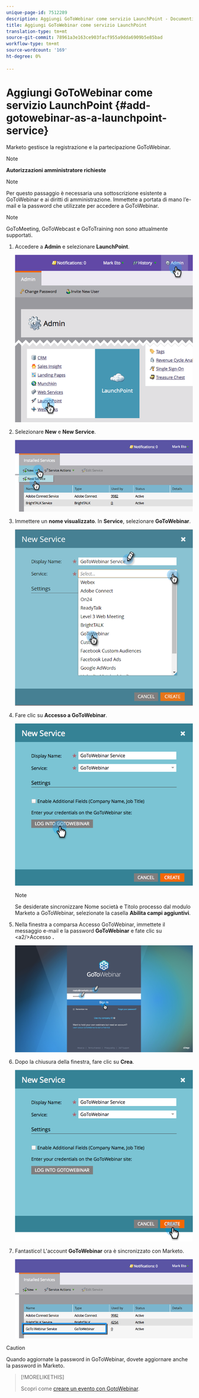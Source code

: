 ```yaml
---
unique-page-id: 7512289
description: Aggiungi GoToWebinar come servizio LaunchPoint - Documenti Marketo - Documentazione prodotto
title: Aggiungi GoToWebinar come servizio LaunchPoint
translation-type: tm+mt
source-git-commit: 78961a3e163ce903facf955a9dda6909b5e85bad
workflow-type: tm+mt
source-wordcount: '169'
ht-degree: 0%

---
```



# Aggiungi GoToWebinar come servizio LaunchPoint {#add-gotowebinar-as-a-launchpoint-service}

Marketo gestisce la registrazione e la partecipazione GoToWebinar.

>[!NOTE]
>
>**Autorizzazioni amministratore richieste**

>[!NOTE]
>
>Per questo passaggio è necessaria una sottoscrizione esistente a GoToWebinar e ai diritti di amministrazione. Immettete a portata di mano l’e-mail e la password che utilizzate per accedere a GoToWebinar.

>[!NOTE]
>
>GoToMeeting, GoToWebcast e GoToTraining non sono attualmente supportati.

1. Accedere a **Admin** e selezionare **LaunchPoint**.

   ![](assets/image2015-4-22-15-3a33-3a47.png)

1. Selezionare **New** e **New Service**.

   ![](assets/new-service-gotowebinar.png)

1. Immettere un **nome visualizzato**. In **Service**, selezionare **GoToWebinar**.

   ![](assets/new-service-goto-webinar1.png)

1. Fare clic su **Accesso a GoToWebinar**.

   ![](assets/image2015-4-22-15-3a57-3a59.png)

   >[!NOTE]
   >
   >Se desiderate sincronizzare Nome società e Titolo processo dal modulo Marketo a GoToWebinar, selezionate la casella **Abilita campi aggiuntivi**.

1. Nella finestra a comparsa Accesso GoToWebinar, immettete il messaggio e-mail e la password **GoToWebinar** e fate clic su &lt;a2/>Accesso **.**

   ![](assets/image2015-4-22-15-3a52-3a31.png)

1. Dopo la chiusura della finestra, fare clic su **Crea**.

   ![](assets/image2015-4-22-15-3a57-3a43.png)

1. Fantastico! L&#39;account **GoToWebinar** ora è sincronizzato con Marketo.

   ![](assets/goto-webinar.png)

>[!CAUTION]
>
>Quando aggiornate la password in GoToWebinar, dovete aggiornare anche la password in Marketo.

>[!MORELIKETHIS]
>
>Scopri come [creare un evento con GotoWebinar](/help/marketo/product-docs/demand-generation/events/create-an-event/create-an-event-with-gotowebinar.md).

